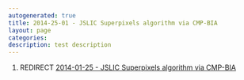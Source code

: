```yaml
---
autogenerated: true
title: 2014-25-01 - JSLIC Superpixels algorithm via CMP-BIA
layout: page
categories: 
description: test description
---
```


1.  REDIRECT [2014-01-25 - JSLIC Superpixels algorithm via CMP-BIA](2014-01-25_-_JSLIC_Superpixels_algorithm_via_CMP-BIA)
